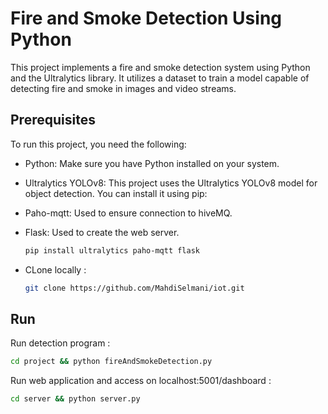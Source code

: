 # Fire and Smoke Detection Using Python

This project implements a fire and smoke detection system using Python and the Ultralytics library. It utilizes a dataset to train a model capable of detecting fire and smoke in images and video streams.

## Prerequisites

To run this project, you need the following:

- Python: Make sure you have Python installed on your system.
- Ultralytics YOLOv8: This project uses the Ultralytics YOLOv8 model for object detection. You can install it using pip:
- Paho-mqtt: Used to ensure connection to hiveMQ.
- Flask: Used to create the web server.
  
  ```bash
  pip install ultralytics paho-mqtt flask

- CLone locally :
  ```bash
  git clone https://github.com/MahdiSelmani/iot.git

## Run
  Run detection program :
  ```bash
  cd project && python fireAndSmokeDetection.py
  ```

  Run web application and access on localhost:5001/dashboard :
  ```bash
  cd server && python server.py
  ```
